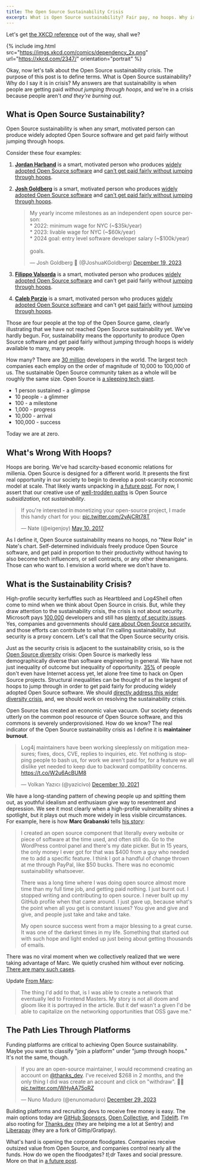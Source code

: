 ```yaml
---
title: The Open Source Sustainability Crisis
excerpt: What is Open Source sustainability? Fair pay, no hoops. Why is it in crisis? Burnout.
---
```


Let's get [the XKCD reference](https://xkcd.com/2347/) out of the way, shall we?

{% include img.html src="https://imgs.xkcd.com/comics/dependency_2x.png" url="https://xkcd.com/2347/" orientation="portrait" %}

Okay, now let's talk about the Open Source sustainability crisis. The purpose
of this post is to define terms. What is Open Source sustainability? Why do I
say it is in crisis? My answers are that sustainability is when people are
getting paid _without jumping through hoops_, and we're in a crisis because
people aren't _and they're burning out_.

## What is Open Source Sustainability?

Open Source sustainability is when any smart, motivated person can produce
widely adopted Open Source software and get paid fairly without jumping through
hoops.

Consider these four examples:

1. [**Jordan Harband**](https://twitter.com/ljharb) is a smart, motivated
   person who produces [widely adopted Open Source
   software](https://github.com/ljharb) and [can't get paid fairly without jumping
   through
   hoops](https://thenewstack.io/open-source-needs-maintainers-but-how-can-they-get-paid/).

1. [**Josh Goldberg**](https://www.joshuakgoldberg.com/) is a smart, motivated
   person who produces [widely adopted Open Source
   software](https://github.com/JoshuaKGoldberg) and [can't get paid fairly
   without jumping through
   hoops](https://twitter.com/JoshuaKGoldberg/status/1737229604442517902).

   <blockquote class="twitter-tweet" data-dnt="true"><p lang="en" dir="ltr">My yearly income milestones as an independent open source person:<br>* 2022: minimum wage for NYC (~$35k/year)<br>* 2023: livable wage for NYC (~$60k/year)<br>* 2024 goal: entry level software developer salary (~$100k/year)<br><br>goals.</p>&mdash; Josh Goldberg 💖 (@JoshuaKGoldberg) <a href="https://twitter.com/JoshuaKGoldberg/status/1737229604442517902?ref_src=twsrc%5Etfw">December 19, 2023</a></blockquote>

1. [**Filippo Valsorda**](https://filippo.io/) is a smart, motivated person who
   produces [widely adopted Open Source
   software](https://github.com/FiloSottile) and can't get paid fairly without
   [jumping through hoops](https://words.filippo.io/full-time-maintainer/).

1. [**Caleb Porzio**](https://calebporzio.com/) is a smart, motivated person
   who produces [widely adopted Open Source
   software](https://github.com/calebporzio) and can't get [paid
   fairly](https://calebporzio.com/i-just-hit-dollar-100000yr-on-github-sponsors-heres-how-i-did-it)
   without [jumping through hoops](https://calebporzio.com/sponsorware).

Those are four people at the top of the Open Source game, clearly illustrating
that we have not reached Open Source sustainability yet. We've hardly begun.
For, sustainability means the opportunity to produce Open Source software and
get paid fairly without jumping through hoops is widely available to many, many
people.

How many? There are [30
million](https://www.statista.com/statistics/627312/worldwide-developer-population/)
developers in the world. The largest tech companies each employ on the order of
magnitude of 10,000 to 100,000 of us. The sustainable Open Source community
taken as a whole will be roughly the same size. Open Source is [a sleeping tech
giant](https://gratipay.news/your-company-should-probably-pay-2000-per-person-for-open-source-9205443e209d).

- 1 person sustained - a glimpse
- 10 people - a glimmer
- 100 - a milestone
- 1,000 - progress
- 10,000 - arrival
- 100,000 - success

Today we are at zero.

## What's Wrong With Hoops?

Hoops are boring. We've had scarcity-based economic relations for millenia.
Open Source is designed for a different world. It presents the first real
opportunity in our society to begin to develop a post-scarcity economic model
at scale. That likely wants unpacking in [a future
post](https://github.com/chadwhitacre/openpath/issues/15). For now, I assert
that our creative use of [well-trodden
paths](https://twitter.com/eigenjoy/status/862412458517962752) is Open Source
_subsidization_, not _sustainability_.

<blockquote class="twitter-tweet" data-dnt="true"><p lang="en" dir="ltr">If you&#39;re interested in monetizing your open-source project, I made this handy chart for you: <a href="https://t.co/2yAjCRt78T">pic.twitter.com/2yAjCRt78T</a></p>&mdash; Nate (@eigenjoy) <a href="https://twitter.com/eigenjoy/status/862412458517962752?ref_src=twsrc%5Etfw">May 10, 2017</a></blockquote>

As I define it, Open Source sustainability means no hoops, no "New Role" in
Nate's chart. Self-determined individuals freely produce Open Source software,
and get paid in proportion to their productivity without having to also become
tech influencers, or sell contracts, or any other shenanigans. Those can who
want to. I envision a world where we don't have to.

## What is the Sustainability Crisis?

High-profile security kerfuffles such as Heartbleed and Log4Shell often come to
mind when we think about Open Source in crisis. But, while they draw attention
to the sustainability crisis, the crisis is not about security. Microsoft pays
[100,000](https://devblogs.microsoft.com/engineering-at-microsoft/welcome-to-the-engineering-at-microsoft-blog/)
developers and still has [plenty of security
issues](https://msrc.microsoft.com/update-guide/vulnerability). Yes, companies
and governments should [care about Open Source security](https://openssf.org/),
and those efforts can contribute to what I'm calling sustainability, but
security is a proxy concern. Let's call that the Open Source security crisis.

Just as the security crisis is adjacent to the sustainability crisis, so is the
[Open Source
diversity](https://en.wikipedia.org/wiki/Diversity_in_open-source_software)
crisis: Open Source is markedly less demographically diverse than software
engineering in general. We have not just inequality of outcome but inequality of
opportunity.
[35%](https://www.statista.com/statistics/617136/digital-population-worldwide/)
of people don't even have Internet access yet, let alone free time to hack on
Open Source projects. Structural inequalities can be thought of as the largest
of hoops to jump through in order to get paid fairly for producing widely
adopted Open Source software. We should [directly address this wider diversity
crisis](https://www.outreachy.org/), and, we should work on resolving the
sustainability crisis.

Open Source has created an economic value vacuum. Our society depends
utterly on the common pool resource of Open Source software, and this commons
is severely underprovisioned. How do we know? The real indicator of the Open
Source sustainability crisis as I define it is **maintainer burnout**.

<blockquote class="twitter-tweet" data-dnt="true"><p lang="en" dir="ltr">Log4j maintainers have been working sleeplessly on mitigation measures; fixes, docs, CVE, replies to inquiries, etc. Yet nothing is stopping people to bash us, for work we aren&#39;t paid for, for a feature we all dislike yet needed to keep due to backward compatibility concerns. <a href="https://t.co/W2u6AcBUM8">https://t.co/W2u6AcBUM8</a></p>&mdash; Volkan Yazıcı (@yazicivo) <a href="https://twitter.com/yazicivo/status/1469349956880408583?ref_src=twsrc%5Etfw">December 10, 2021</a></blockquote>

We have a long-standing pattern of chewing people up and spitting them out, as
youthful idealism and enthusiasm give way to resentment and depression. We see
it most clearly when a high-profile vulnerability shines a spotlight, but it
plays out much more widely in less visible circumstances. For example, here is
how **Marc Grabanski** tells [his
story](https://blog.opencollective.com/frontend-masters/):

> I created an open source component that literally every website or piece of
> software at the time used, and often still do. Go to the WordPress control
> panel and there's my date picker. But in 15 years, the only money I ever got
> for that was $400 from a guy who needed me to add a specific feature. I think I
> got a handful of change thrown at me through PayPal, like $50 bucks. There was
> no economic sustainability whatsoever.
>
> There was a long time where I was doing open source almost more time than my
> full time job, and getting paid nothing. I just burnt out. I stopped writing
> and contributing to open source. I never built up my GitHub profile when that
> came around. I just gave up, because what's the point when all you get is
> constant issues? You give and give and give, and people just take and take and
> take.
>
> My open source success went from a major blessing to a great curse. It was
> one of the darkest times in my life. Something that started out with such hope
> and light ended up just being about getting thousands of emails.

There was no viral moment when we collectively realized that we were taking
advantage of Marc. We quietly crushed him without ever noticing. [There are
many such cases](https://blog.tidelift.com/maintainer-burnout-is-real).

<div class="update">
  <span>Update</span>
  <a href="https://twitter.com/1Marc/status/1748422612114362706">From Marc</a>:
  <blockquote>The thing I'd add to that, is I was able to create a network
  that eventually led to Frontend Masters. My story is not all doom and gloom
  like it is portrayed in the article. But it def wasn't a given I'd be able to
  capitalize on the networking opportunities that OSS gave me."</blockquote>
</div>

## The Path Lies Through Platforms

Funding platforms are critical to achieving Open Source sustainability. Maybe
you want to classify "join a platform" under "jump through hoops." It's not the
same, though.

<blockquote class="twitter-tweet" data-dnt="true">
  <p lang="en" dir="ltr">
    If you are an open-source maintainer, I would recommend creating an account
    on
    <a href="https://twitter.com/thanks_dev?ref_src=twsrc%5Etfw">@thanks_dev</a
    >. I&#39;ve received $268 in 2 months, and the only thing I did was create
    an account and click on &quot;withdraw&quot;. 👍🏻
    <a href="https://t.co/WHyAA75oRZ">pic.twitter.com/WHyAA75oRZ</a>
  </p>
  &mdash; Nuno Maduro (@enunomaduro)
  <a
    href="https://twitter.com/enunomaduro/status/1740686110978687267?ref_src=twsrc%5Etfw"
    >December 29, 2023</a
  >
</blockquote>

Building platforms and recruiting devs to receive free money is easy. The main
options today are [GitHub Sponsors](https://github.com/sponsors), [Open
Collective](https://opencollective.com/), and
[Tidelift](https://tidelift.com/). I'm also rooting for
[Thanks.dev](https://thanks.dev/home) (they are helping me a lot at Sentry) and
[Liberapay](https://liberapay.com/) (they are a fork of Gittip/Gratipay).

What's hard is opening the corporate floodgates. Companies receive outsized
value from Open Source, and companies control nearly all the funds. How do we
open the floodgates? _tl;dr_ Taxes and social pressure. More on that in [a
future post](https://github.com/chadwhitacre/openpath/issues/14).
